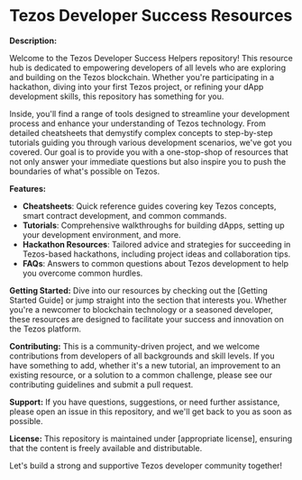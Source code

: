# Tezos Developer Success Resources

**Description:**

Welcome to the Tezos Developer Success Helpers repository! This resource hub is dedicated to empowering developers of all levels who are exploring and building on the Tezos blockchain. Whether you're participating in a hackathon, diving into your first Tezos project, or refining your dApp development skills, this repository has something for you.

Inside, you'll find a range of tools designed to streamline your development process and enhance your understanding of Tezos technology. From detailed cheatsheets that demystify complex concepts to step-by-step tutorials guiding you through various development scenarios, we've got you covered. Our goal is to provide you with a one-stop-shop of resources that not only answer your immediate questions but also inspire you to push the boundaries of what's possible on Tezos.

**Features:**
- **Cheatsheets**: Quick reference guides covering key Tezos concepts, smart contract development, and common commands.
- **Tutorials**: Comprehensive walkthroughs for building dApps, setting up your development environment, and more.
- **Hackathon Resources**: Tailored advice and strategies for succeeding in Tezos-based hackathons, including project ideas and collaboration tips.
- **FAQs**: Answers to common questions about Tezos development to help you overcome common hurdles.

**Getting Started:**
Dive into our resources by checking out the [Getting Started Guide] or jump straight into the section that interests you. Whether you're a newcomer to blockchain technology or a seasoned developer, these resources are designed to facilitate your success and innovation on the Tezos platform.

**Contributing:**
This is a community-driven project, and we welcome contributions from developers of all backgrounds and skill levels. If you have something to add, whether it's a new tutorial, an improvement to an existing resource, or a solution to a common challenge, please see our contributing guidelines and submit a pull request.

**Support:**
If you have questions, suggestions, or need further assistance, please open an issue in this repository, and we'll get back to you as soon as possible.

**License:**
This repository is maintained under [appropriate license], ensuring that the content is freely available and distributable.

Let's build a strong and supportive Tezos developer community together!
